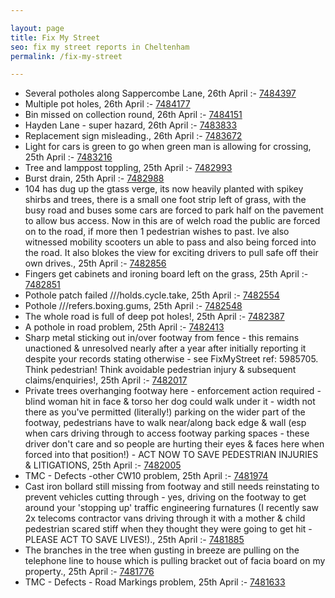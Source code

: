 ```yaml
---

layout: page
title: Fix My Street
seo: fix my street reports in Cheltenham
permalink: /fix-my-street

---
```


<!-- fix_marker starts -->

- Several potholes along Sappercombe Lane, 26th April :- [7484397](https://www.fixmystreet.com/report/7484397)
- Multiple pot holes, 26th April :- [7484177](https://www.fixmystreet.com/report/7484177)
- Bin missed on collection round, 26th April :- [7484151](https://www.fixmystreet.com/report/7484151)
- Hayden Lane - super hazard, 26th April :- [7483833](https://www.fixmystreet.com/report/7483833)
- Replacement sign misleading., 26th April :- [7483672](https://www.fixmystreet.com/report/7483672)
- Light for cars is green to go when green man is allowing for crossing, 25th April :- [7483216](https://www.fixmystreet.com/report/7483216)
- Tree and lamppost toppling, 25th April :- [7482993](https://www.fixmystreet.com/report/7482993)
- Burst drain, 25th April :- [7482988](https://www.fixmystreet.com/report/7482988)
- 104 has dug up the gtass verge, its now heavily planted with spikey shirbs and trees, there is a small one foot strip left of grass, with the busy road and buses some cars are forced to park half on the pavement to allow bus access. Now in this are of welch road the public are forced on to the road, if more then 1 pedestrian wishes to past. Ive also witnessed mobility scooters un able to pass and also being forced into the road. It also blokes the view for exciting drivers to pull safe off their own drives., 25th April :- [7482856](https://www.fixmystreet.com/report/7482856)
- Fingers get cabinets and ironing board left on the grass, 25th April :- [7482851](https://www.fixmystreet.com/report/7482851)
- Pothole patch failed ///holds.cycle.take, 25th April :- [7482554](https://www.fixmystreet.com/report/7482554)
- Pothole ///refers.boxing.gums, 25th April :- [7482548](https://www.fixmystreet.com/report/7482548)
- The whole road is full of deep pot holes!, 25th April :- [7482387](https://www.fixmystreet.com/report/7482387)
- A pothole in road problem, 25th April :- [7482413](https://www.fixmystreet.com/report/7482413)
- Sharp metal sticking out in/over footway from fence - this remains unactioned & unresolved nearly after a year after initially reporting it despite your records stating otherwise - see FixMyStreet ref: 5985705. Think pedestrian! Think avoidable pedestrian injury & subsequent claims/enquiries!, 25th April :- [7482017](https://www.fixmystreet.com/report/7482017)
- Private trees overhanging footway here - enforcement action required - blind woman hit in face & torso her dog could walk under it - width not there as you've permitted (literally!) parking on the wider part of the footway, pedestrians have to walk near/along back edge & wall (esp when cars driving through to access footway parking spaces - these driver don't care and so people are hurting their eyes & faces here when forced into that position!) - ACT NOW TO SAVE PEDESTRIAN INJURIES & LITIGATIONS, 25th April :- [7482005](https://www.fixmystreet.com/report/7482005)
- TMC - Defects -other CW10 problem, 25th April :- [7481974](https://www.fixmystreet.com/report/7481974)
- Cast iron bollard still missing from footway and still needs reinstating to prevent vehicles cutting through - yes, driving on the footway to get around your 'stopping up' traffic engineering furnatures (I recently saw 2x telecoms contractor vans driving through it with a mother & child pedestrian scared stiff when they thought they were going to get hit - PLEASE ACT TO SAVE LIVES!)., 25th April :- [7481885](https://www.fixmystreet.com/report/7481885)
- The branches in the tree when gusting in breeze are pulling on the telephone line to house which is pulling bracket out of facia board on my property., 25th April :- [7481776](https://www.fixmystreet.com/report/7481776)
- TMC - Defects - Road Markings problem, 25th April :- [7481633](https://www.fixmystreet.com/report/7481633)

<!-- fix_marker ends -->